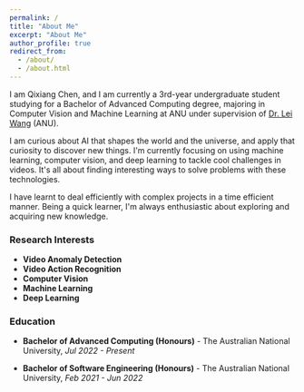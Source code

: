 ```yaml
---
permalink: /
title: "About Me"
excerpt: "About Me"
author_profile: true
redirect_from: 
  - /about/
  - /about.html
---
```


I am Qixiang Chen, and I am currently a 3rd-year undergraduate student studying for a Bachelor of Advanced Computing degree, majoring in Computer Vision and Machine Learning at ANU under supervision of [Dr. Lei Wang](https://leiwangr.github.io/) (ANU).

I am curious about AI that shapes the world and the universe, and apply that curiosity to discover new things. I'm currently focusing on using machine learning, computer vision, and deep learning to tackle cool challenges in videos. It's all about finding interesting ways to solve problems with these technologies.

I have learnt to deal efficiently with complex projects in a time efficient manner. Being a quick learner, I'm always enthusiastic about exploring and acquiring new knowledge.

<h3>Research Interests</h3>

- **Video Anomaly Detection**
- **Video Action Recognition**
- **Computer Vision**
- **Machine Learning**
- **Deep Learning**


<h3>Education</h3>

- **Bachelor of Advanced Computing (Honours)** - The Australian National University, *Jul 2022 - Present*

- **Bachelor of Software Engineering (Honours)** - The Australian National University, *Feb 2021 - Jun 2022*